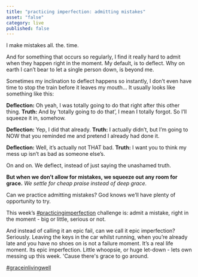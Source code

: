 ```yaml
---
title: "practicing imperfection: admitting mistakes"
asset: "false" 
category: live
published: false
---
```

I make mistakes all. the. time.

And for something that occurs so regularly, I find it really hard to admit when they happen right in the moment. My default, is to deflect. Why on earth I can’t bear to let a single person down, is beyond me.

Sometimes my inclination to deflect happens so instantly, I don’t even have time to stop the train before it leaves my mouth… It usually looks like something like this:

**Deflection:** Oh yeah, I was totally going to do that right after this other thing.
**Truth:** And by ‘totally going to do that’, I mean I totally forgot. So I’ll squeeze it in, somehow.

**Deflection:** Yep, I did that already.
**Truth:** I actually didn’t, but I’m going to NOW that you reminded me and pretend I already had done it.

**Deflection:** Well, it’s actually not THAT bad.
**Truth:** I want you to think my mess up isn’t as bad as someone else’s.

On and on. We deflect, instead of just saying the unashamed truth. 

**But when we don’t allow for mistakes, we squeeze out any room for grace.**
_We settle for cheap praise instead of deep grace._

Can we practice admitting mistakes? God knows we’ll have plenty of opportunity to try.

This week’s [#practicingimperfection](https://www.instagram.com/explore/tags/practicingimperfection/) challenge is: admit a mistake, right in the moment - big or little, serious or not.

And instead of calling it an epic fail, can we call it epic imperfection? Seriously. Leaving the keys in the car whilst running, when you’re already late and you have no shoes on is not a failure moment. It’s a real life moment. Its epic imperfection.
Little whoopsie, or huge let-down - lets own messing up this week. 'Cause there's grace to go around.

[#graceinlivingwell](https://www.instagram.com/explore/tags/graceinlivingwell/)
